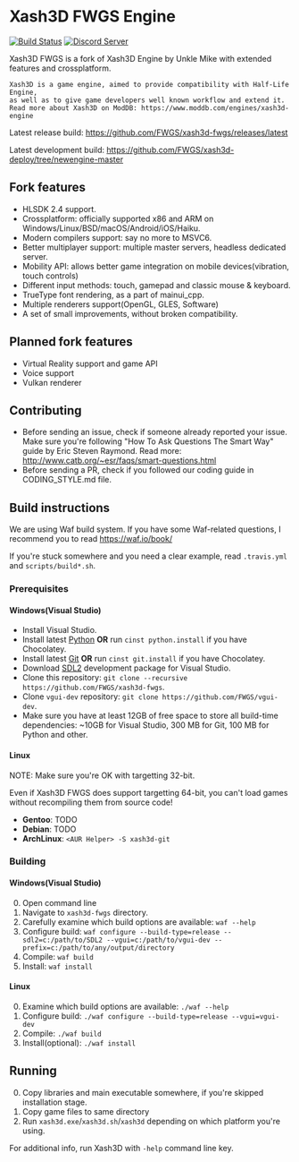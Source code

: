 # Xash3D FWGS Engine
[![Build Status](https://api.travis-ci.org/FWGS/xash3d-fwgs.svg?branch=master)](https://travis-ci.org/FWGS/xash3d-fwgs) [![Discord Server](https://img.shields.io/discord/355697768582610945.svg)](https://discord.gg/TbnHcVb)

Xash3D FWGS is a fork of Xash3D Engine by Unkle Mike with extended features and crossplatform.

```
Xash3D is a game engine, aimed to provide compatibility with Half-Life Engine, 
as well as to give game developers well known workflow and extend it.
Read more about Xash3D on ModDB: https://www.moddb.com/engines/xash3d-engine
```

Latest release build: https://github.com/FWGS/xash3d-fwgs/releases/latest

Latest development build: https://github.com/FWGS/xash3d-deploy/tree/newengine-master

## Fork features
* HLSDK 2.4 support.
* Crossplatform: officially supported x86 and ARM on Windows/Linux/BSD/macOS/Android/iOS/Haiku.
* Modern compilers support: say no more to MSVC6.
* Better multiplayer support: multiple master servers, headless dedicated server.
* Mobility API: allows better game integration on mobile devices(vibration, touch controls)
* Different input methods: touch, gamepad and classic mouse & keyboard.
* TrueType font rendering, as a part of mainui_cpp.
* Multiple renderers support(OpenGL, GLES, Software)
* A set of small improvements, without broken compatibility.

## Planned fork features
* Virtual Reality support and game API
* Voice support
* Vulkan renderer

## Contributing
* Before sending an issue, check if someone already reported your issue. Make sure you're following "How To Ask Questions The Smart Way" guide by Eric Steven Raymond. Read more: http://www.catb.org/~esr/faqs/smart-questions.html
* Before sending a PR, check if you followed our coding guide in CODING_STYLE.md file.

## Build instructions
We are using Waf build system. If you have some Waf-related questions, I recommend you to read https://waf.io/book/

If you're stuck somewhere and you need a clear example, read `.travis.yml` and `scripts/build*.sh`.

### Prerequisites
#### Windows(Visual Studio)
* Install Visual Studio.
* Install latest [Python](https://python.org) **OR** run `cinst python.install` if you have Chocolatey.
* Install latest [Git](https://git-scm.com/download/win) **OR** run `cinst git.install` if you have Chocolatey.
* Download [SDL2](https://libsdl.org/download-2.0.php) development package for Visual Studio.
* Clone this repository: `git clone --recursive https://github.com/FWGS/xash3d-fwgs`.
* Clone `vgui-dev` repository: `git clone https://github.com/FWGS/vgui-dev`.
* Make sure you have at least 12GB of free space to store all build-time dependencies: ~10GB for Visual Studio, 300 MB for Git, 100 MB for Python and other.

#### Linux
NOTE: Make sure you're OK with targetting 32-bit.

Even if Xash3D FWGS does support targetting 64-bit, you can't load games without recompiling them from source code!

* **Gentoo**: TODO
* **Debian**: TODO
* **ArchLinux**: `<AUR Helper> -S xash3d-git`

### Building
#### Windows(Visual Studio)
0) Open command line
1) Navigate to `xash3d-fwgs` directory.
2) Carefully examine which build options are available: `waf --help`
3) Configure build: `waf configure --build-type=release --sdl2=c:/path/to/SDL2 --vgui=c:/path/to/vgui-dev --prefix=c:/path/to/any/output/directory`
4) Compile: `waf build`
5) Install: `waf install`

#### Linux
0) Examine which build options are available: `./waf --help`
1) Configure build: `./waf configure --build-type=release --vgui=vgui-dev`
2) Compile: `./waf build`
3) Install(optional): `./waf install`

## Running
0) Copy libraries and main executable somewhere, if you're skipped installation stage.
1) Copy game files to same directory
2) Run `xash3d.exe`/`xash3d.sh`/`xash3d` depending on which platform you're using.

For additional info, run Xash3D with `-help` command line key.

